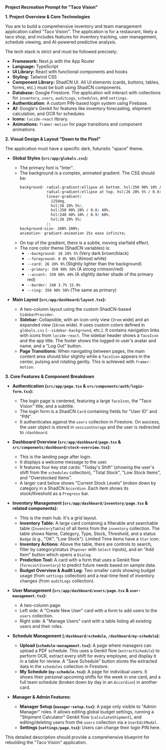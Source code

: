 
**Project Recreation Prompt for "Taco Vision"**

**1. Project Overview & Core Technologies**

You are to build a comprehensive inventory and team management application called "Taco Vision". The application is for a restaurant, likely a taco shop, and includes features for inventory tracking, user management, schedule viewing, and AI-powered predictive analysis.

The tech stack is strict and must be followed precisely:
*   **Framework:** Next.js with the App Router
*   **Language:** TypeScript
*   **UI Library:** React with functional components and hooks
*   **Styling:** Tailwind CSS
*   **Component Library:** ShadCN UI. All UI elements (cards, buttons, tables, forms, etc.) must be built using ShadCN components.
*   **Database:** Google Firestore. The application will interact with collections for `inventory`, `users`, `auditLogs`, `schedules`, and `settings`.
*   **Authentication:** A custom PIN-based login system using Firebase.
*   **AI:** Google's Genkit for features like inventory forecasting, shipment calculation, and OCR for schedules.
*   **Icons:** `lucide-react` library.
*   **Animations:** `framer-motion` for page transitions and component animations.

**2. Visual Design & Layout "Down to the Pixel"**

The application must have a specific dark, futuristic "space" theme.

*   **Global Styles (`src/app/globals.css`):**
    *   The primary font is "Inter".
    *   The background is a complex, animated gradient. The CSS should be:
        ```css
        background: radial-gradient(ellipse at bottom, hsl(350 90% 10% / 0.8), transparent),
                    radial-gradient(ellipse at top, hsl(26 20% 5% / 0.9), transparent),
                    linear-gradient(
                      125deg,
                      hsl(26 20% 5%),
                      hsl(350 90% 20% / 0.8) 40%,
                      hsl(240 40% 10% / 0.9) 60%,
                      hsl(26 20% 5%)
                    );
        background-size: 200% 200%;
        animation: gradient-animation 25s ease infinite;
        ```
    *   On top of the gradient, there is a subtle, moving starfield effect.
    *   The core color theme (ShadCN variables) is:
        *   `--background: 26 20% 5%` (Very dark brown/black)
        *   `--foreground: 0 0% 98%` (Almost white)
        *   `--card: 26 20% 9%` (Slightly lighter than the background)
        *   `--primary: 350 90% 50%` (A strong crimson/red)
        *   `--accent: 350 80% 40%` (A slightly darker shade of the primary red)
        *   `--border: 240 3.7% 15.9%`
        *   `--ring: 350 90% 50%` (The same as primary)

*   **Main Layout (`src/app/dashboard/layout.tsx`):**
    *   A two-column layout using the custom ShadCN-based `SidebarProvider`.
    *   **Sidebar:** Collapsible, with an icon-only view (`3rem` wide) and an expanded view (`16rem` wide). It uses custom colors defined in `globals.css` (`--sidebar-background`, etc.). It contains navigation links with icons from `lucide-react`. The sidebar header shows a `TacoIcon` and the app title. The footer shows the logged-in user's avatar and name, and a "Log Out" button.
    *   **Page Transitions:** When navigating between pages, the main content area should blur slightly while a `TacoIcon` appears in the center, pulsing and rotating gently. This is achieved with `framer-motion`.

**3. Core Features & Component Breakdown**

*   **Authentication (`src/app/page.tsx` & `src/components/auth/login-form.tsx`):**
    *   The login page is centered, featuring a large `TacoIcon`, the "Taco Vision" title, and a subtitle.
    *   The login form is a ShadCN `Card` containing fields for "User ID" and "PIN".
    *   It authenticates against the `users` collection in Firestore. On success, the user object is stored in `sessionStorage` and the user is redirected to `/dashboard`.

*   **Dashboard Overview (`src/app/dashboard/page.tsx` & `src/components/dashboard/stock-overview.tsx`):**
    *   This is the landing page after login.
    *   It displays a welcome message to the user.
    *   It features four key stat cards: "Today's Shift" (showing the user's shift from the `schedules` collection), "Total Stock", "Low Stock Items", and "Overstocked Items".
    *   A larger card below shows "Current Stock Levels" broken down by category in a ShadCN `Accordion`. Each item shows its stock/threshold as a `Progress` bar.

*   **Inventory Management (`src/app/dashboard/inventory/page.tsx` & related components):**
    *   This is the main hub. It's a grid layout.
    *   **Inventory Table:** A large card containing a filterable and searchable table (`InventoryTable`) of all items from the `inventory` collection. The table shows Name, Category, Type, Stock, Threshold, and a status `Badge` (e.g., "OK", "Low Stock"). Limited Time items have a `Star` icon.
    *   **Inventory Actions:** Above the table, there are controls to search, filter by category/status (`Popover` with `Select` inputs), and an "Add Item" button which opens a `Dialog`.
    *   **Prediction Tool:** A card with a form that uses a Genkit flow (`forecastInventory`) to predict future needs based on sample data.
    *   **Budget Overview & Audit Log:** Two smaller cards showing budget usage (from `settings` collection) and a real-time feed of inventory changes (from `auditLogs` collection).

*   **User Management (`src/app/dashboard/users/page.tsx` & `user-management.tsx`):**
    *   A two-column page.
    *   Left side: A "Create New User" card with a form to add users to the `users` collection.
    *   Right side: A "Manage Users" card with a table listing all existing users and their roles.

*   **Schedule Management (`/dashboard/schedule`, `/dashboard/my-schedule`):**
    *   **Upload (`schedule-management.tsx`):** A page where managers can upload a PDF schedule. This uses a Genkit flow (`extractSchedule`) to perform OCR, extract every shift for every employee, and display it in a table for review. A "Save Schedule" button stores the extracted data in the `schedules` collection in Firestore.
    *   **My Schedule (`my-schedule.tsx`):** A page for individual users. It shows their personal upcoming shifts for the week in one card, and a full team schedule (broken down by day in an `Accordion`) in another card.

*   **Manager & Admin Features:**
    *   **Manager Setup (`manager-setup.tsx`):** A page only visible to "Admin Manager" roles. It allows editing global budget settings, running a "Shipment Calculator" Genkit flow (`calculateShipment`), and editing/deleting users from the `users` collection via a `UserEditModal`.
    *   **Settings (`settings/page.tsx`):** Users can change their login PIN here.

This detailed description should provide a comprehensive blueprint for rebuilding the "Taco Vision" application.
